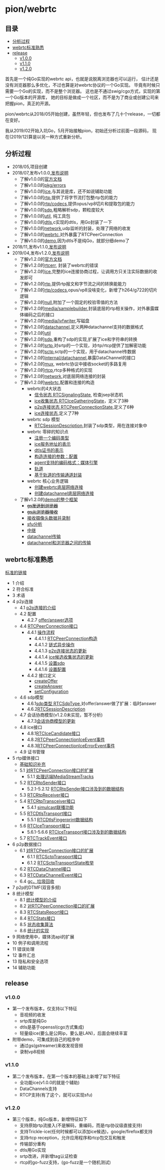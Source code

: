 # pion/webrtc

## 目录

<!-- vim-markdown-toc GFM -->

- [分析过程](#分析过程)
- [webrtc标准熟悉](#webrtc标准熟悉)
- [release](#release)
  - [v1.0.0](#v100)
  - [v1.1.0](#v110)
  - [v1.2.0](#v120)

<!-- vim-markdown-toc -->

首先是一个纯Go实现的webrtc api，也就是说脱离浏览器也可以运行，
估计还是没有浏览器那么多优化，不过也算是对webrtc协议的一个Go实现。
毕竟有时候只需要一个Go的实现，而不是整个浏览器。
这也是不通过swig/cgo方式，实现的第一个Go版本的开源库，
她的目标是做成一个社区，而不是为了商业或创建公司来把握pion，真正的开源。

pion/webrtc从2018/05开始创建，虽然年轻，但也发布了几十个release，一切都在变好。

我从2019/02开始入坑Go，5月开始接触pion，初始还分析过前面一段源码，
现在(2019/12)算是以另一种方式重新分析。

## 分析过程

- 2018/05,项目创建
- 2018/07,发布v1.0.0,[发布说明](#v1.0.0)
  - 了解v1.0.0的[官方文档](/webrtc/v1.0.0-001.md)
  - 了解v1.0.0的[pkg/errors](/webrtc/v1.0.0-002.md)
  - 了解v1.0.0的[ice](/webrtc/v1.0.0-003.md),与其说是库，还不如说辅助功能
  - 了解v1.0.0的[rtp](/webrtc/v1.0.0-004.md),提供了将字节流打包整rtp包的能力
  - 了解v1.0.0的[rtp/codecs](/webrtc/v1.0.0-005.md),提供opus/vp8切片和提取包的能力
  - 了解v1.0.0的[sdp](/webrtc/v1.0.0-006.md),粗略解析sdp，颗粒度较大
  - 了解v1.0.0的[util](/webrtc/v1.0.0-007.md), 纯工具包
  - 了解v1.0.0的[dtls](/webrtc/v1.0.0-008.md),c实现的dtls，用Go封装了一下
  - 了解v1.0.0的[network](/webrtc/v1.0.0-009.md),udp监听的封装，处理了网络的收发
  - 了解v1.0.0的[webrtc](/webrtc/v1.0.0-010.md),对外暴露了RTCPeerConnection
  - 了解v1.0.0的[demo](/webrtc/v1.0.0-011.md),因为dtls不是纯Go，就部分细demo了
- 2018/11,发布v1.1.0,[发布说明](#v1.1.0)
- 2019/04,发布v1.2.0,[发布说明](#v1.2.0)
  - 了解v1.2.0的[官方文档](/webrtc/v1.2.0-000.md)
  - 了解v1.2.0的[rtcerr](/webrtc/v1.2.0-001.md), 封装了webrtc的错误
  - 了解v1.2.0的[ice](/webrtc/v1.2.0-002.md),完整的ice连接协商过程，让调用方只关注实际数据的收发即可
  - 了解v1.2.0的[rtp](/webrtc/v1.2.0-003.md),提供rtp报文和字节流之间的转换能能力
  - 了解v1.2.0的[rtp/codecs](/webrtc/v1.2.0-004.md),opus/vp8没啥变化，新增了h264/g722的切片逻辑
  - 了解v1.2.0的[null](/webrtc/v1.2.0-005.md),附加了一个固定的校验零值的方法
  - 了解v1.2.0的[media/samplebuilder](/webrtc/v1.2.0-006.md),封装底层的rtp相关操作，对外暴露媒体编码之后的接口
  - 了解v1.2.0的[media/ivfwriter](/webrtc/v1.2.0-007.md),写磁盘
  - 了解v1.2.0的[datachannel](/webrtc/v1.2.0-008.md),定义两种datachannel支持的数据格式
  - 了解v1.2.0的[util](/webrtc/v1.2.0-009.md)
  - 了解v1.2.0的[sdp](/webrtc/v1.2.0-010.md),重构了sdp的实现,扩展了ice和字符串的转换
  - 了解v1.2.0的[srtp](/webrtc/v1.2.0-011.md),对srtp的一个实现，对rtp/rtcp提供了加解密功能
  - 了解v1.2.0的[sctp](/webrtc/v1.2.0-012.md),sctp的一个实现，用于datachannel传数据
  - 了解v1.2.0的[internal/datachannel](/webrtc/v1.2.0-013.md),暴露DataChannel的接口
  - 了解v1.2.0的[mux](/webrtc/v1.2.0-014.md), webrtc协议中接收socket的多路复用
  - 了解v1.2.0的[rtcp](/webrtc/v1.2.0-015.md),rtcp多种格式的实现
  - 了解v1.2.0的[network](/webrtc/v1.2.0-016.md),对底层网络连接的封装
  - 了解v1.2.0的[webrtc](/webrtc/v1.2.0-017.md),配置和连接的构造
    - webrtc的4大状态
      - [信令状态 RTCSignalingState](/webrtc/v1.2.0-018.md), 检查jsep状态机
      - [ice收集状态 RTCIceGatheringState](/webrtc/v1.2.0-019.md)，定义了3种
      - [p2p连接状态 RTCPeerConnectionState](/webrtc/v1.2.0-020.md),定义了6种
      - [ice连接状态](/webrtc/v1.2.0-021.md),定义了7种
    - webrtc sdp 模型
      - [RTCSessionDescription](/webrtc/v1.2.0-041.md),封装了sdp类型，用在连接对象中
    - webrtc 零碎的知识点
      - [注册一个编码类型](/webrtc/v1.2.0-032.md)
      - [ice服务地址的表示](/webrtc/v1.2.0-035.md)
      - [dtls证书的表示](/webrtc/v1.2.0-036.md)
      - [构造连接的参数：配置](/webrtc/v1.2.0-037.md)
      - [agent支持的编码格式：媒体引擎](/webrtc/v1.2.0-038.md)
      - [轨道](/webrtc/v1.2.0-039.md)
      - [基于轨道的传输通道封装](/webrtc/v1.2.0-040.md)
    - webrtc 核心业务逻辑
      - [创建webrtc底层网络连接](/webrtc/v1.2.0-033.md)
      - [创建datachannel底层网络连接](/webrtc/v1.2.0-034.md)
  - 了解v1.2.0的[demo的整个框架](/webrtc/v1.2.0-024.md)
    - ~~[gs发送到浏览器](/webrtc/v1.2.0-025.md)~~
    - ~~[gs从浏览器接收](/webrtc/v1.2.0-026.md)~~
    - [接收摄像头数据并录制](/webrtc/v1.2.0-027.md)
    - [sfu分析](/webrtc/v1.2.0-028.md)
    - [中继](/webrtc/v1.2.0-029.md)
    - [datachannel传输](/webrtc/v1.2.0-030.md)
    - [datachannel和浏览器之间的传输](/webrtc/v1.2.0-031.md)

## webrtc标准熟悉

[标准的链接](https://www.w3.org/TR/webrtc/)

- 1 介绍
- 2 符合标准
- 3 术语
- 4 p2p连接
  - 4.1 [p2p连接的介绍](/webrtc/spec/p2p-connection-introduction.md)
  - 4.2 配置
    - 4.2.7 [offer/answer选项](/webrtc/spec/offer-answer-options.md)
  - 4.4 [RTCPeerConnection接口](/webrtc/spec/RTCPeerConnection-interface.md)
    - 4.4.1 [操作流程](/webrtc/spec/RTCPeerConnection-operation.md)
      - 4.4.1.1 [RTCPeerConnection构造](/webrtc/spec/RTCPeerConnection-constructor.md)
      - 4.4.1.2 [链式异步操作](/webrtc/spec/RTCPeerConnection-chain-asynchronous-operation.md)
      - 4.4.1.3 [p2p连接状态的更新](/webrtc/spec/RTCPeerConnection-update-connection-state.md)
      - 4.4.1.4 [ice候选收集状态的更新](/webrtc/spec/RTCPeerConnection-update-ice-gathering-state.md)
      - 4.4.1.5 [设置sdp](/webrtc/spec/RTCPeerConnection-set-sdp.md)
      - 4.4.1.6 [设置配置](/webrtc/spec/RTCPeerConnection-set-configuration-flow.md)
    - 4.4.2 接口定义
      - [createOffer](/webrtc/spec/RTCPeerConnection-create-offer.md)
      - [createAnswer](/webrtc/spec/RTCPeerConnection-create-answer.md)
      - [setConfiguration](/webrtc/spec/RTCPeerConnection-set-configuration.md)
  - 4.6 sdp模型
    - 4.6.1[sdp类型 RTCSdpType](/webrtc/v1.2.0-022.md),对offer/answer做了扩展：临时answer
    - 4.6.2[RTCSessionDescription](/webrtc/v1.2.0-023.md)
  - 4.7 会话协商模型(v1.2.0未实现，暂不分析)
    - 4.7.3[会话协商模型的更新](/webrtc/v1.2.0-056.md)
  - 4.8 ice接口
    - 4.8.1[RTCIceCandidate接口](/webrtc/v1.2.0-057.md)
    - 4.8.2[RTCPeerConnectionIceEvent事件](/webrtc/v1.2.0-058.md)
    - 4.8.3[RTCPeerConnectionIceErrorEvent事件](/webrtc/v1.2.0-059.md)
  - 4.9 证书管理
- 5 rtp媒体接口
  - [基础知识补充](/webrtc/v1.2.0-042.md)
  - 5.1 [对RTCPeerConnection接口的扩展](/webrtc/v1.2.0-043.md)
    - 5.1.1 [处理远端MediaStreamTracks](/webrtc/v1.2.0-044.md)
  - 5.2 [RTCRtpSender接口](/webrtc/v1.2.0-045.md)
    - 5.2.1-5.2.12 [RTCRtpSender接口涉及到的数据结构](/webrtc/v1.2.0-047.md)
  - 5.3 [RTCRtpReceiver接口](/webrtc/v1.2.0-048.md)
  - 5.4 [RTCRtpTransceiver接口](/webrtc/v1.2.0-049.md)
    - 5.4.1 [simulcast联播功能](/webrtc/v1.2.0-050.md)
  - 5.5 [RTCDtlsTransport接口](/webrtc/v1.2.0-051.md)
    - 5.5.1 [RTCDtlsFingerprint数据结构](/webrtc/v1.2.0-052.md)
  - 5.6 [RTCIceTransport接口](/webrtc/v1.2.0-053.md)
    - 5.6.1-5.6.6 [RTCIceTransport接口涉及到的数据结构](/webrtc/v1.2.0-054.md)
  - 5.7 [RTCTrackEvent接口](/webrtc/v1.2.0-055.md)
- 6 p2p数据接口
  - 6.1 [对RTCPeerConnection接口的扩展](/webrtc/v1.2.0-063.md)
    - 6.1.1 [RTCSctpTransport接口](/webrtc/v1.2.0-064.md)
    - 6.1.2 [RTCSctpTransportState枚举](/webrtc/v1.2.0-065.md)
  - 6.2 [RTCDataChannel接口](/webrtc/v1.2.0-060.md)
  - 6.3 [RTCDataChannelEvent接口](/webrtc/v1.2.0-061.md)
  - 6.4 [gc，垃圾回收](/webrtc/v1.2.0-062.md)
- 7 p2p的DTMF(双音多频)
- 8 统计模型
  - 8.1 [统计模型的介绍](/webrtc/v1.2.0-066.md)
  - 8.2 [对RTCPeerConnection接口的扩展](/webrtc/v1.2.0-067.md)
  - 8.3 [RTCStatsReport接口](/webrtc/v1.2.0-068.md)
  - 8.4 [RTCStats接口](/webrtc/v1.2.0-068.md)
  - 8.5 [状态收集算法](/webrtc/v1.2.0-046.md)
  - 8.6 [统计的实现](/webrtc/v1.2.0-069.md)
- 9 网络使用中，媒体流api的扩展
- 10 例子和调用流程
- 11 错误处理
- 12 事件汇总
- 13 隐私和安全选项
- 14 辅助功能

## release

### v1.0.0

- 第一个发布版本，仅支持以下特征
  - 音视频的收发
  - srtp库是纯Go
  - dtls是基于openssl(cgo方式集成)
  - 轻量级ice(要么是公网ip，要么是LAN)，后面会继续丰富
- 附带demo，可集成到自己的程序中
  - 通过gs(gstreamer)来收发视音频
  - 录制vp8视频

### v1.1.0

- 第二个发布版本，在第一个版本的基础上新增了如下特征
  - 全功能ice(v1.0.0的就是个辅助)
  - DataChannels支持
  - RTCP支持(有了这个，就可以实现sfu)

### v1.2.0

- 第三个版本，纯Go版本，新增特征如下
  - 支持原始rtp流接入(不是解码，重编码，而是rtp协议级直接支持)
  - 支持Trickle-ice(任何时候都可以添加ice候选)，google/firefox都支持
  - 支持rtcp reception，允许应用程序和rtcp包交互和触发
  - 传输部分重构
  - dtls用Go实现
  - srtp改进，并新增tag认证检查
  - rtcp的go-fuzz支持，(go-fuzz是一个随机测试)
